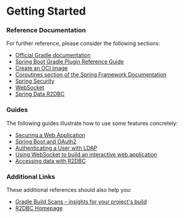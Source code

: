 # Getting Started

### Reference Documentation

For further reference, please consider the following sections:

* [Official Gradle documentation](https://docs.gradle.org)
* [Spring Boot Gradle Plugin Reference Guide](https://docs.spring.io/spring-boot/docs/3.0.3/gradle-plugin/reference/html/)
* [Create an OCI image](https://docs.spring.io/spring-boot/docs/3.0.3/gradle-plugin/reference/html/#build-image)
* [Coroutines section of the Spring Framework Documentation](https://docs.spring.io/spring/docs/6.0.5/spring-framework-reference/languages.html#coroutines)
* [Spring Security](https://docs.spring.io/spring-boot/docs/3.0.3/reference/htmlsingle/#web.security)
* [WebSocket](https://docs.spring.io/spring-boot/docs/3.0.3/reference/htmlsingle/#messaging.websockets)
* [Spring Data R2DBC](https://docs.spring.io/spring-boot/docs/3.0.3/reference/htmlsingle/#data.sql.r2dbc)

### Guides

The following guides illustrate how to use some features concretely:

* [Securing a Web Application](https://spring.io/guides/gs/securing-web/)
* [Spring Boot and OAuth2](https://spring.io/guides/tutorials/spring-boot-oauth2/)
* [Authenticating a User with LDAP](https://spring.io/guides/gs/authenticating-ldap/)
* [Using WebSocket to build an interactive web application](https://spring.io/guides/gs/messaging-stomp-websocket/)
* [Accessing data with R2DBC](https://spring.io/guides/gs/accessing-data-r2dbc/)

### Additional Links

These additional references should also help you:

* [Gradle Build Scans – insights for your project's build](https://scans.gradle.com#gradle)
* [R2DBC Homepage](https://r2dbc.io)

